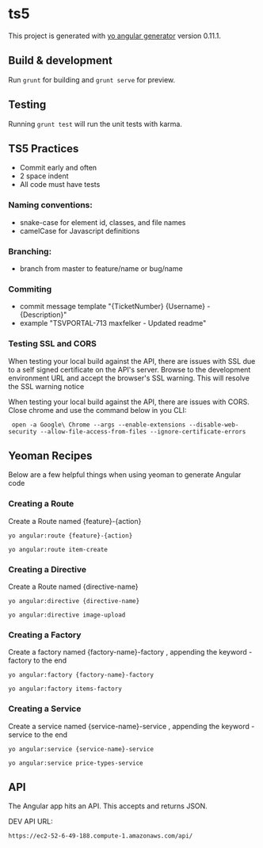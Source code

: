 # ts5

This project is generated with [yo angular generator](https://github.com/yeoman/generator-angular)
version 0.11.1.

## Build & development

Run `grunt` for building and `grunt serve` for preview.

## Testing

Running `grunt test` will run the unit tests with karma.

## TS5 Practices

- Commit early and often
- 2 space indent
- All code must have tests 

### Naming conventions:

 - snake-case for element id, classes, and file names
 - camelCase for Javascript definitions

### Branching:

 - branch from master to feature/name or bug/name

### Commiting

 - commit message template "{TicketNumber} {Username} - {Description}"
 - example "TSVPORTAL-713 maxfelker - Updated readme"

### Testing SSL and CORS 
When testing your local build against the API, there are issues with SSL due to a self signed certificate on the API's server. Browse to the development environment URL and accept the browser's SSL warning. This will resolve the SSL warning notice

When testing your local build against the API, there are issues with CORS. Close chrome and use the command below in you CLI:

     open -a Google\ Chrome --args --enable-extensions --disable-web-security --allow-file-access-from-files --ignore-certificate-errors

## Yeoman Recipes
Below are a few helpful things when using yeoman to generate Angular code

### Creating a Route 
Create a Route named {feature}-{action}

    yo angular:route {feature}-{action}

    yo angular:route item-create

### Creating a Directive 
Create a Route named {directive-name}

    yo angular:directive {directive-name}

    yo angular:directive image-upload

### Creating a Factory 
Create a factory named {factory-name}-factory , appending the keyword -factory to the end

    yo angular:factory {factory-name}-factory

    yo angular:factory items-factory

### Creating a Service 
Create a service named {service-name}-service , appending the keyword -service to the end

    yo angular:service {service-name}-service

    yo angular:service price-types-service


## API
The Angular app hits an API. This accepts and returns JSON.

DEV API URL:

    https://ec2-52-6-49-188.compute-1.amazonaws.com/api/